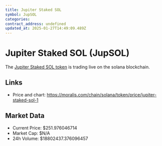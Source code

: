 ```yaml
---
title: Jupiter Staked SOL
symbol: JupSOL
categories: 
contract_address: undefined
updated_at: 2025-01-27T14:49:09.489Z
---
```


# Jupiter Staked SOL (JupSOL)
The [Jupiter Staked SOL token](https://moralis.com/chain/solana/token/price/jupiter-staked-sol-1) is trading live on the solana blockchain.

## Links
- Price and chart: https://moralis.com/chain/solana/token/price/jupiter-staked-sol-1

## Market Data
- Current Price: $251.976046714
- Market Cap: $N/A
- 24h Volume: $18802437.376096457
